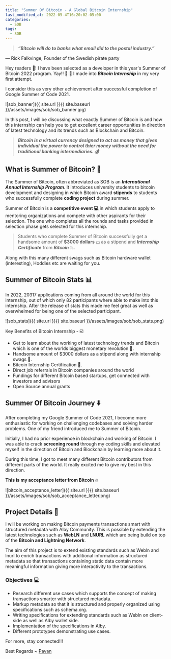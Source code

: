 ```yaml
---
title: "Summer Of Bitcoin - A Global Bitcoin Internship"
last_modified_at: 2022-05-4T16:20:02-05:00
categories:
  - SOB
tags:
  - SOB
---
```


> ***“Bitcoin will do to banks what email did to the postal industry.”*** 

— Rick Falkvinge, Founder of the Swedish pirate party


Hey readers 👋! I have been selected as a developer in this year's Summer of Bitcoin 2022 program. Yay!! :stars: 👊 I made into _**Bitcoin Internship**_ in my very first attempt. 

I consider this as very other achievement after successful completion of Google Summer of Code 2021.
 
![sob_banner]({{ site.url }}{{ site.baseurl }}/assets/images/sob/sob_banner.jpg)
 
In this post, I will be discussing what exactly Summer of Bitcoin is and how this internship can help you to get excellent career opportunities in direction of latest technology and its trends such as Blockchain and Bitcoin.


> ***Bitcoin is a virtual currency designed to act as money that gives individual the power to control thier money without the need for traditional banking intermediaries. 💰***

## What is Summer of Bitcoin? 🤔
 
The Summer of Bitcoin, often abbreviated as SOB is an _**International Annual Internship Program**_. It introduces university students to bitcoin development and designing in which Bitcoin award **stipends** to students who successfully complete **coding project** during summer.
 
Summer of Bitcoin is a <b>competitive event :computer:</b> in which students apply to mentoring organizations and compete with other aspirants for their selection. The one who completes all the rounds and tasks provided in selection phase gets selected for this internship.
 
>Students who complete Summer of Bitcoin successfully get a handsome amount of <b>$3000 dollars</b> :dollar: as a stipend and _**Internship Certificate**_ from _**Bitcoin**_ :boom:.

Along with this many different swags such as Bitcoin hardware wallet (interesting), Hoddies etc are waiting for you.
 
## Summer of Bitcoin Stats 📊 

In 2022, 20317 applications coming from all around the world for this internship, out of which only 82 participants where able to make into this internship. After the release of stats this made me feel great as well as overwhelmed for being one of the selected participant.

![sob_stats]({{ site.url }}{{ site.baseurl }}/assets/images/sob/sob_stats.png)
 
 Key Benefits of Bitcoin Internship - ☑️

* Get to learn about the working of latest technology trends and Bitcoin which is one of the worlds biggest monetary revolution :dizzy:.
* Handsome amount of $3000 dollars as a stipend along with internship swags 🤩.
* Bitcoin Internship Certification :stars:.
* Direct job referrals in Bitcoin companies around the world
* Fundings for different Bitcoin based startups, get connected with investors and advisors
* Open Source annual grants


## Summer Of Bitcoin Journey ⬇️
 
After completing my Google Summer of Code 2021, I become more enthusiastic for working on challenging codebases and solving harder problems. One of my friend introduced me to Summer of Bitcoin.

Initially, I had no prior experience in blockchain and working of Bitcoin. I was able to crack **screening round** through my coding skills and elevated myself in the direction of Bitcoin and Blockchain by learning more about it.

During this time, I got to meet many different Bitcoin contributors from different parts of the world. It really excited me to give my best in this direction.
 
**This is my acceptance letter from Bitcoin** 🔥
 
![bitcoin_acceptance_letter]({{ site.url }}{{ site.baseurl }}/assets/images/sob/sob_acceptance_letter.png)
 
## Project Details 📑 

I will be working on making Bitcoin payments transactions smart with structured metadata with Alby Community. This is possible by extending the latest technologies such as **WebLN** and **LNURL** which are being build on top of the **Bitcoin and Lightning Network**.

The aim of this project is to extend existing standards such as Webln and lnurl to enrich transactions with additional information as structured metadata so that transactions containing static data contain more meaningful information giving more interactivity to the transactions.

 
### Objectives 💻
   
* Research different use cases which supports the concept of making transactions smarter with structured metadata.
* Markup metadata so that it is structured and properly organized using specifications such as schema.org.
* Writing specifications for extending standards such as Webln on client-side as well as Alby wallet side.
* Implementation of the specifications in Alby.
* Different prototypes demonstrating use cases.

For more, stay connected!!!
 
Best Regards ~ [Pavan](https://github.com/pavanjoshi914)
